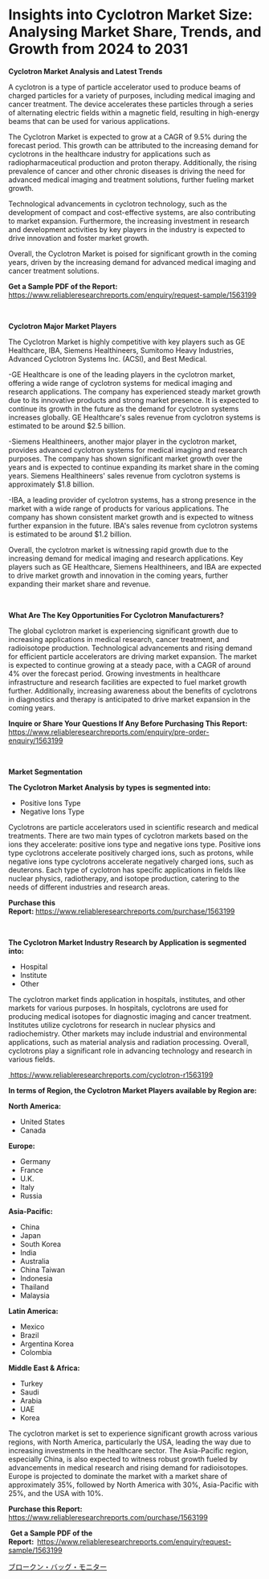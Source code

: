 <p><h1>Insights into Cyclotron Market Size: Analysing Market Share, Trends, and Growth from 2024 to 2031</h1></p><p><strong>Cyclotron Market Analysis and Latest Trends</strong></p>
<p><p>A cyclotron is a type of particle accelerator used to produce beams of charged particles for a variety of purposes, including medical imaging and cancer treatment. The device accelerates these particles through a series of alternating electric fields within a magnetic field, resulting in high-energy beams that can be used for various applications.</p><p>The Cyclotron Market is expected to grow at a CAGR of 9.5% during the forecast period. This growth can be attributed to the increasing demand for cyclotrons in the healthcare industry for applications such as radiopharmaceutical production and proton therapy. Additionally, the rising prevalence of cancer and other chronic diseases is driving the need for advanced medical imaging and treatment solutions, further fueling market growth.</p><p>Technological advancements in cyclotron technology, such as the development of compact and cost-effective systems, are also contributing to market expansion. Furthermore, the increasing investment in research and development activities by key players in the industry is expected to drive innovation and foster market growth.</p><p>Overall, the Cyclotron Market is poised for significant growth in the coming years, driven by the increasing demand for advanced medical imaging and cancer treatment solutions.</p></p>
<p><strong>Get a Sample PDF of the Report:&nbsp;</strong> <a href="https://www.reliableresearchreports.com/enquiry/request-sample/1563199">https://www.reliableresearchreports.com/enquiry/request-sample/1563199</a></p>
<p>&nbsp;</p>
<p><strong>Cyclotron Major Market Players</strong></p>
<p><p>The Cyclotron Market is highly competitive with key players such as GE Healthcare, IBA, Siemens Healthineers, Sumitomo Heavy Industries, Advanced Cyclotron Systems Inc. (ACSI), and Best Medical. </p><p>-GE Healthcare is one of the leading players in the cyclotron market, offering a wide range of cyclotron systems for medical imaging and research applications. The company has experienced steady market growth due to its innovative products and strong market presence. It is expected to continue its growth in the future as the demand for cyclotron systems increases globally. GE Healthcare's sales revenue from cyclotron systems is estimated to be around $2.5 billion.</p><p>-Siemens Healthineers, another major player in the cyclotron market, provides advanced cyclotron systems for medical imaging and research purposes. The company has shown significant market growth over the years and is expected to continue expanding its market share in the coming years. Siemens Healthineers' sales revenue from cyclotron systems is approximately $1.8 billion.</p><p>-IBA, a leading provider of cyclotron systems, has a strong presence in the market with a wide range of products for various applications. The company has shown consistent market growth and is expected to witness further expansion in the future. IBA's sales revenue from cyclotron systems is estimated to be around $1.2 billion.</p><p>Overall, the cyclotron market is witnessing rapid growth due to the increasing demand for medical imaging and research applications. Key players such as GE Healthcare, Siemens Healthineers, and IBA are expected to drive market growth and innovation in the coming years, further expanding their market share and revenue.</p></p>
<p>&nbsp;</p>
<p><strong>What Are The Key Opportunities For Cyclotron Manufacturers?</strong></p>
<p><p>The global cyclotron market is experiencing significant growth due to increasing applications in medical research, cancer treatment, and radioisotope production. Technological advancements and rising demand for efficient particle accelerators are driving market expansion. The market is expected to continue growing at a steady pace, with a CAGR of around 4% over the forecast period. Growing investments in healthcare infrastructure and research facilities are expected to fuel market growth further. Additionally, increasing awareness about the benefits of cyclotrons in diagnostics and therapy is anticipated to drive market expansion in the coming years.</p></p>
<p><strong>Inquire or Share Your Questions If Any Before Purchasing This Report:</strong> <a href="https://www.reliableresearchreports.com/enquiry/pre-order-enquiry/1563199">https://www.reliableresearchreports.com/enquiry/pre-order-enquiry/1563199</a></p>
<p>&nbsp;</p>
<p><strong>Market Segmentation</strong></p>
<p><strong>The Cyclotron Market Analysis by types is segmented into:</strong></p>
<p><ul><li>Positive Ions Type</li><li>Negative Ions Type</li></ul></p>
<p><p>Cyclotrons are particle accelerators used in scientific research and medical treatments. There are two main types of cyclotron markets based on the ions they accelerate: positive ions type and negative ions type. Positive ions type cyclotrons accelerate positively charged ions, such as protons, while negative ions type cyclotrons accelerate negatively charged ions, such as deuterons. Each type of cyclotron has specific applications in fields like nuclear physics, radiotherapy, and isotope production, catering to the needs of different industries and research areas.</p></p>
<p><strong>Purchase this Report:&nbsp;</strong><a href="https://www.reliableresearchreports.com/purchase/1563199">https://www.reliableresearchreports.com/purchase/1563199</a></p>
<p>&nbsp;</p>
<p><strong>The Cyclotron Market Industry Research by Application is segmented into:</strong></p>
<p><ul><li>Hospital</li><li>Institute</li><li>Other</li></ul></p>
<p><p>The cyclotron market finds application in hospitals, institutes, and other markets for various purposes. In hospitals, cyclotrons are used for producing medical isotopes for diagnostic imaging and cancer treatment. Institutes utilize cyclotrons for research in nuclear physics and radiochemistry. Other markets may include industrial and environmental applications, such as material analysis and radiation processing. Overall, cyclotrons play a significant role in advancing technology and research in various fields.</p></p>
<p><a href="https://www.reliableresearchreports.com/cyclotron-r1563199">&nbsp;https://www.reliableresearchreports.com/cyclotron-r1563199</a></p>
<p><strong>In terms of Region, the Cyclotron Market Players available by Region are:</strong></p>
<p>
    <p> <strong> North America: </strong>
        <ul>
            <li>United States</li>
            <li>Canada</li>
        </ul>
        </p> 
    <p> <strong> Europe: </strong>
        <ul>
            <li>Germany</li>
            <li>France</li>
            <li>U.K.</li>
            <li>Italy</li>
            <li>Russia</li>
        </ul>
        </p> 
    <p> <strong> Asia-Pacific: </strong>
        <ul>
            <li>China</li>
            <li>Japan</li>
            <li>South Korea</li>
            <li>India</li>
            <li>Australia</li>
            <li>China Taiwan</li>
            <li>Indonesia</li>
            <li>Thailand</li>
            <li>Malaysia</li>
        </ul>
        </p> 
    <p> <strong> Latin America: </strong>
        <ul>
            <li>Mexico</li>
            <li>Brazil</li>
            <li>Argentina Korea</li>
            <li>Colombia</li>
        </ul>
        </p> 
    <p> <strong> Middle East & Africa: </strong>
        <ul>
            <li>Turkey</li>
            <li>Saudi</li>
            <li>Arabia</li>
            <li>UAE</li>
            <li>Korea</li>
        </ul>
    </p>
    </p>
<p><p>The cyclotron market is set to experience significant growth across various regions, with North America, particularly the USA, leading the way due to increasing investments in the healthcare sector. The Asia-Pacific region, especially China, is also expected to witness robust growth fueled by advancements in medical research and rising demand for radioisotopes. Europe is projected to dominate the market with a market share of approximately 35%, followed by North America with 30%, Asia-Pacific with 25%, and the USA with 10%.</p></p>
<p><strong>Purchase this Report: </strong><a href="https://www.reliableresearchreports.com/purchase/1563199">https://www.reliableresearchreports.com/purchase/1563199</a></p>
<p>&nbsp;<strong>Get a Sample PDF of the Report:&nbsp;&nbsp;</strong><a href="https://www.reliableresearchreports.com/enquiry/request-sample/1563199">https://www.reliableresearchreports.com/enquiry/request-sample/1563199</a></p>
<p><strong></strong></p>
<p><p><a href="https://github.com/LenoraKris2023/Market-Research-Report-List-1/blob/main/2652773153303.md">ブロークン・バッグ・モニター</a></p></p>